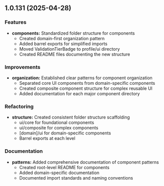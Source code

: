 ## 1.0.131 (2025-04-28)

### Features

- **components:** Standardized folder structure for components
  - Created domain-first organization pattern
  - Added barrel exports for simplified imports
  - Moved ValidationTierBadge to profile/ui directory
  - Created README files documenting the new structure

### Improvements

- **organization:** Established clear patterns for component organization
  - Separated core UI components from domain-specific components
  - Created composite component structure for complex reusable UI
  - Added documentation for each major component directory

### Refactoring

- **structure:** Created consistent folder structure scaffolding
  - ui/core for foundational components
  - ui/composite for complex components
  - [domain]/ui for domain-specific components
  - Barrel exports at each level

### Documentation

- **patterns:** Added comprehensive documentation of component patterns
  - Created root-level README for components
  - Added domain-specific documentation
  - Documented import standards and naming conventions
